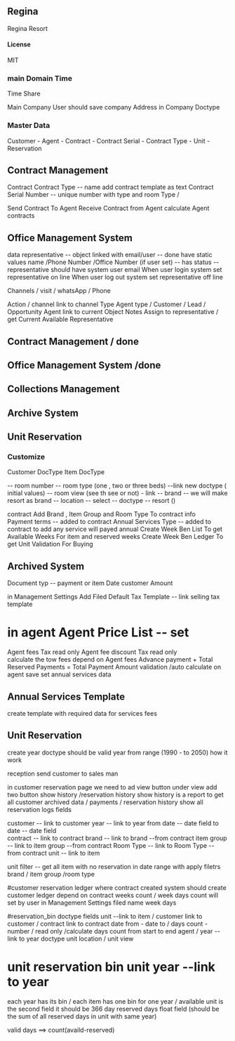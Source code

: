 ## Regina

Regina Resort

#### License

MIT


### main Domain Time 
Time Share

Main Company 
      User should save company Address in Company Doctype  
### Master Data 
Customer - Agent - Contract - Contract Serial - Contract Type - Unit -Reservation 
##  Contract Management 
Contract 
Contract Type -- name add contract template as text 
Contract Serial Number  -- unique number with type and room Type / 




Send Contract To Agent 
Receive Contract  from Agent 
calculate Agent  contracts 

##  Office Management System 
data 
representative -- object linked with email/user -- done
 have static values name /Phone Number /Office Number (if user set) 
-- has status
-- representative should have system user email 
When user login system set representative on line 
When user log out system set representative off line 

Channels / visit / whatsApp / Phone 

Action / channel link to channel Type 
Agent type / Customer / Lead / Opportunity 
Agent  link to current Object 
Notes 
Assign to representative  / get Current Available Representative






##  Contract Management  / done
##  Office Management System /done
##  Collections Management
##  Archive System
## Unit Reservation

###  Customize 
 Customer DocType
 Item DocType 

-- room number 
-- room type (one , two or three beds)  --link new doctype ( initial values) 
-- room view (see th see or not)  - link 
-- brand -- we will make resort as brand 
-- location -- select -- doctype -- resort ()

contract 
Add Brand  , Item Group and Room Type To contract info  
Payment terms        -- added to contract 
Annual Services Type -- added to contract to add any service will payed annual 
Create Week Ben List To get Available Weeks For item and reserved weeks 
Create Week Ben Ledger To get Unit Validation For Buying 



## Archived System 

Document typ -- payment or item 
Date 
customer 
Amount




in Management Settings Add Filed Default Tax Template -- link selling tax template 
# in agent Agent Price List  -- set 
Agent fees Tax read only 
Agent fee discount Tax read only  
calculate the tow fees depend on Agent fees 
Advance payment + Total Reserved Payments = Total Payment Amount validation /auto calculate 
 on agent save set annual services data 

 ## Annual Services Template

  create template with required data for services fees







## Unit Reservation  

create year doctype should be valid year from range (1990 - to 2050) 
how it work 

reception send customer to sales man 

in customer reservation page  we need to  ad view button under view add two button show history /reservation history 
show history is a report to get all customer archived data / payments / 
reservation history show all reservation logs 
fields 

customer   -- link to customer 
year       -- link to year
from date  -- date field 
to date    -- date field  
contract   -- link to contract 
brand      -- link to brand --from contract
item group -- link to item group --from contract
Room Type  --  link to Room Type -- from contract 
unit       -- link to item 

unit filter -- get all item with no reservation in date range with apply filetrs brand / item group /room type 


#customer reservation ledger 
where contract created system should create customer ledger 
depend on contract weeks count / week days count will set by user in Management Settings filed name week days 


#reservation_bin doctype 
fields unit --link to item /
customer link to customer /
contract link to contract 
date from - date to /
days count - number / read only /calculate days count from start to end 
agent /
year --link to year doctype 
unit location /
unit view 

# unit reservation bin unit year --link to year 
each year has its bin  / each item has one bin for one year / 
available unit is the second field  it should be 366 day 
reserved days float field (should be the sum of all reserved days in unit with same year)

valid days ==> count(availd-reserved)

 

